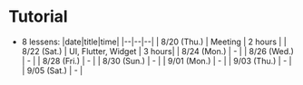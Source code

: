 # Tutorial

- 8 lessens:
  |date|title|time|
  |--|--|--|
  | 8/20 (Thu.) | Meeting | 2 hours |
  | 8/22 (Sat.) | UI, Flutter, Widget | 3 hours|
  | 8/24 (Mon.) | - |
  | 8/26 (Wed.) | - |
  | 8/28 (Fri.) | - |
  | 8/30 (Sun.) | - |
  | 9/01 (Mon.) | - |
  | 9/03 (Thu.) | - |
  | 9/05 (Sat.) | - |

